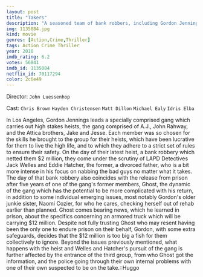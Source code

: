 ```yaml
---
layout: post
title: "Takers"
description: "A seasoned team of bank robbers, including Gordon Jennings (Idris Elba), John Rahway (Paul Walker), A.J. (Hayden Christensen), and brothers Jake (Michael Ealy) and Jesse (Chris Brown) Attica successfully complete their latest heist and lead a life of luxury while planning their next job. When Ghost (Tip T.I. Harris), a former member of their team, is released from prison he convinces the group to strike an armored car carrying $20 million. As the takers carefully plot their strategy and draw nearer to exacting the grand heist, a reckless police officer (Matt Dillon) inches clo.."
img: 1135084.jpg
kind: movie
genres: [Action,Crime,Thriller]
tags: Action Crime Thriller 
year: 2010
imdb_rating: 6.2
votes: 56841
imdb_id: 1135084
netflix_id: 70117294
color: 2c6e49
---
```

Director: `John Luessenhop`  

Cast: `Chris Brown` `Hayden Christensen` `Matt Dillon` `Michael Ealy` `Idris Elba` 

In Los Angeles, Gordon Jennings leads a specially comprised gang which carries out high stakes heists, the gang comprised of A.J., John Rahway, and the Attica brothers, Jake and Jesse. Each member was so chosen for the skills he brought to the group for their heists, which have been lucrative for them to live the high life, and to which they adhere to a strict set of rules to ensure their safety. On the day of their latest heist, a bank robbery which netted them $2 million, they come under the scrutiny of LAPD Detectives Jack Welles and Eddie Hatcher, the former, a divorced father, who is a bit more intense in his focus on nabbing the bad guys no matter what it takes. The day of that bank robbery also coincides with the release from prison after five years of one of the gang's former members, Ghost, the dynamic of the gang which has the potential to be more complicated with his return, in addition to some individual emerging issues, most notably Gordon's older junkie sister, Naomi Cozier, for who he cares, checking herself out of rehab earlier than planned. Ghost comes bearing news, which he learned in prison, about the specifics concerning an armored truck which will be carrying $12 million. Despite not fully trusting Ghost who may resent having been the only one to endure prison on their behalf, Gordon, with some extra safeguards, decides that the $12 million is too big a fish for them collectively to ignore. Beyond the issues previously mentioned, what happens with the heist and Welles and Hatcher's pursuit of the gang is further affected by the entrance of the third group, from who Ghost got the information, and the police going through their own internal problems with one of their own suspected to be on the take.::Huggo